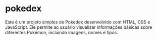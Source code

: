 # pokedex
Este é um projeto simples de Pokedex desenvolvido com HTML, CSS e JavaScript. Ele permite ao usuário visualizar informações básicas sobre diferentes Pokémon, incluindo imagens, nomes e tipos.

